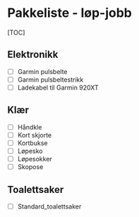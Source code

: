 # Pakkeliste - løp-jobb
[TOC]
## Elektronikk
- [ ] Garmin pulsbelte
- [ ] Garmin pulsbeltestrikk
- [ ] Ladekabel til Garmin 920XT
## Klær
- [ ] Håndkle
- [ ] Kort skjorte
- [ ] Kortbukse
- [ ] Løpesko
- [ ] Løpesokker
- [ ] Skopose
## Toalettsaker
- [ ] Standard_toalettsaker
